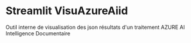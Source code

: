 # Streamlit VisuAzureAiid
Outil interne de visualisation des json résultats d'un traitement AZURE AI Intelligence Documentaire
